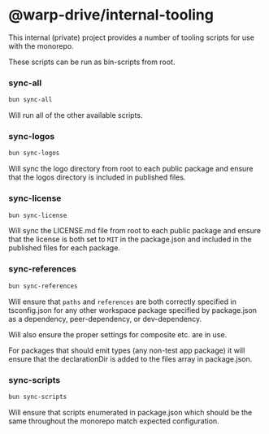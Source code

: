 # @warp-drive/internal-tooling

This internal (private) project provides a number of tooling scripts
for use with the monorepo.

These scripts can be run as bin-scripts from root.

### sync-all

```sh
bun sync-all
```

Will run all of the other available scripts.

### sync-logos

```sh
bun sync-logos
```

Will sync the logo directory from root to each public package and
ensure that the logos directory is included in published files.

### sync-license

```sh
bun sync-license
```

Will sync the LICENSE.md file from root to each public package and
ensure that the license is both set to `MIT` in the package.json and
included in the published files for each package.

### sync-references

```sh
bun sync-references
```

Will ensure that `paths` and `references` are both correctly specified
in tsconfig.json for any other workspace package specified by package.json
as a dependency, peer-dependency, or dev-dependency.

Will also ensure the proper settings for composite etc. are in use.

For packages that should emit types (any non-test app package) it will
ensure that the declarationDir is added to the files array in package.json.

### sync-scripts

```sh
bun sync-scripts
```

Will ensure that scripts enumerated in package.json which should be the same
throughout the monorepo match expected configuration.
